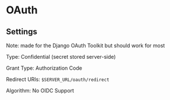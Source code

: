 # OAuth

## Settings

Note: made for the Django OAuth Toolkit but should work for most

Type: Confidential (secret stored server-side)

Grant Type: Authorization Code

Redirect URIs: `$SERVER_URL/oauth/redirect`

Algorithm: No OIDC Support
